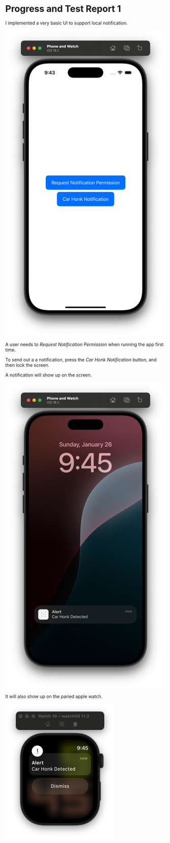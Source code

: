 # Progress and Test Report 1

I implemented a very basic UI to support local notification.

![App user interface](UI.png)

A user needs to *Request Notification Permission* when running the app first time.

To send out a a notification, press the *Car Honk Notification* button, and then lock the screen.

A notification will show up on the screen.

![Notification shown on the phone](AlertOnPhone.png)

It will also show up on the paried apple watch.

![Notification shown on the apple watch](AlertOnWatch.png)
